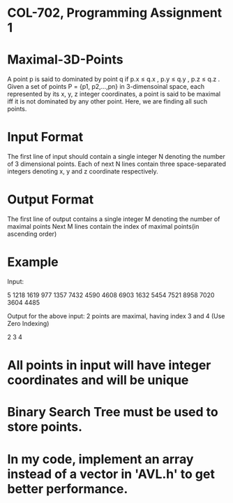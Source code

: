 # COL-702, Programming Assignment 1

# Maximal-3D-Points
A point p is said to dominated by point q if p.x ≤ q.x , p.y ≤ q.y , p.z ≤ q.z . Given a set of points P = {p1, p2,...,pn} in 3-dimensoinal space, each represented by its x, y, z integer coordinates, a point is said to be maximal iff it is not dominated by any other point. Here, we are finding all such points.

# Input Format
The first line of input should contain a single integer N denoting the number of 3 dimensional points.
Each of next N lines contain three space-separated integers denoting x, y and z coordinate respectively.

# Output Format
The first line of output contains a single integer M denoting the number of maximal points
Next M lines contain the index of maximal points(in ascending order)

# Example

Input:

5
1218 1619 977
1357 7432 4590
4608 6903 1632
5454 7521 8958
7020 3604 4485

Output for the above input: 2 points are maximal, having index 3 and 4 (Use Zero Indexing)

2
3
4

# All points in input will have integer coordinates and will be unique
# Binary Search Tree must be used to store points.


# In my code, implement an array instead of a vector in 'AVL.h' to get better performance.